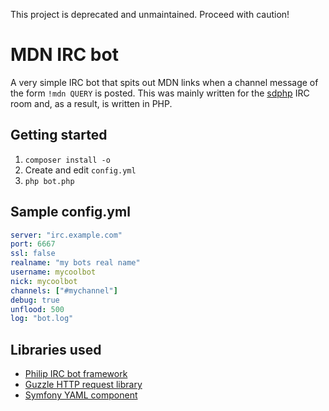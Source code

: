 This project is deprecated and unmaintained. Proceed with caution!

MDN IRC bot
===========
A very simple IRC bot that spits out MDN links when a channel message of
the form `!mdn QUERY` is posted. This was mainly written for the [sdphp][]
IRC room and, as a result, is written in PHP.

[sdphp]: http://www.sdphp.org/

Getting started
---------------
1. `composer install -o`
2. Create and edit `config.yml`
3. `php bot.php`

Sample config.yml
-----------------
```yml
server: "irc.example.com"
port: 6667
ssl: false
realname: "my bots real name"
username: mycoolbot
nick: mycoolbot
channels: ["#mychannel"]
debug: true
unflood: 500
log: "bot.log"
```

Libraries used
--------------
* [Philip IRC bot framework][philip]
* [Guzzle HTTP request library][guzzle]
* [Symfony YAML component][yaml]

[philip]: https://github.com/epochblue/philip
[guzzle]: https://github.com/guzzle/guzzle
[yaml]: https://github.com/symfony/Yaml
